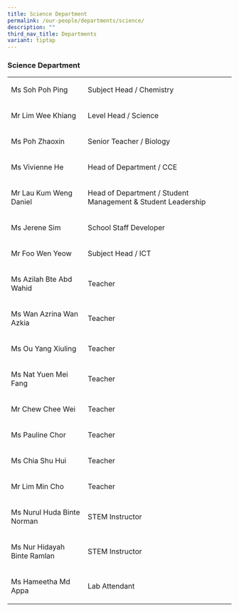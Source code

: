 ```yaml
---
title: Science Department
permalink: /our-people/departments/science/
description: ""
third_nav_title: Departments
variant: tiptap
---
```

<h3><strong>Science Department</strong></h3>
<p></p>
<table style="minWidth: 50px">
<colgroup>
<col>
<col>
</colgroup>
<tbody>
<tr>
<td rowspan="1" colspan="1">
<p>Ms Soh Poh Ping</p>
</td>
<td rowspan="1" colspan="1">
<p>Subject Head / Chemistry</p>
</td>
</tr>
<tr>
<td rowspan="1" colspan="1">
<p>Mr Lim Wee Khiang</p>
</td>
<td rowspan="1" colspan="1">
<p>Level Head / Science</p>
</td>
</tr>
<tr>
<td rowspan="1" colspan="1">
<p>Ms Poh Zhaoxin</p>
</td>
<td rowspan="1" colspan="1">
<p>Senior Teacher / Biology</p>
</td>
</tr>
<tr>
<td rowspan="1" colspan="1">
<p>Ms Vivienne He</p>
</td>
<td rowspan="1" colspan="1">
<p>Head of Department / CCE</p>
</td>
</tr>
<tr>
<td rowspan="1" colspan="1">
<p>Mr Lau Kum Weng Daniel</p>
</td>
<td rowspan="1" colspan="1">
<p>Head of Department / Student Management &amp; Student Leadership</p>
</td>
</tr>
<tr>
<td rowspan="1" colspan="1">
<p>Ms Jerene Sim</p>
</td>
<td rowspan="1" colspan="1">
<p>School Staff Developer</p>
</td>
</tr>
<tr>
<td rowspan="1" colspan="1">
<p>Mr Foo Wen Yeow</p>
</td>
<td rowspan="1" colspan="1">
<p>Subject Head / ICT</p>
</td>
</tr>
<tr>
<td rowspan="1" colspan="1">
<p>Ms Azilah Bte Abd Wahid</p>
</td>
<td rowspan="1" colspan="1">
<p>Teacher</p>
</td>
</tr>
<tr>
<td rowspan="1" colspan="1">
<p>Ms Wan Azrina Wan Azkia</p>
</td>
<td rowspan="1" colspan="1">
<p>Teacher</p>
</td>
</tr>
<tr>
<td rowspan="1" colspan="1">
<p>Ms Ou Yang Xiuling</p>
</td>
<td rowspan="1" colspan="1">
<p>Teacher</p>
</td>
</tr>
<tr>
<td rowspan="1" colspan="1">
<p>Ms Nat Yuen Mei Fang</p>
</td>
<td rowspan="1" colspan="1">
<p>Teacher</p>
</td>
</tr>
<tr>
<td rowspan="1" colspan="1">
<p>Mr Chew Chee Wei</p>
</td>
<td rowspan="1" colspan="1">
<p>Teacher</p>
</td>
</tr>
<tr>
<td rowspan="1" colspan="1">
<p>Ms Pauline Chor</p>
</td>
<td rowspan="1" colspan="1">
<p>Teacher</p>
</td>
</tr>
<tr>
<td rowspan="1" colspan="1">
<p>Ms Chia Shu Hui</p>
</td>
<td rowspan="1" colspan="1">
<p>Teacher</p>
</td>
</tr>
<tr>
<td rowspan="1" colspan="1">
<p>Mr Lim Min Cho</p>
</td>
<td rowspan="1" colspan="1">
<p>Teacher</p>
</td>
</tr>
<tr>
<td rowspan="1" colspan="1">
<p>Ms Nurul Huda Binte Norman</p>
</td>
<td rowspan="1" colspan="1">
<p>STEM Instructor</p>
</td>
</tr>
<tr>
<td rowspan="1" colspan="1">
<p>Ms Nur Hidayah Binte Ramlan</p>
</td>
<td rowspan="1" colspan="1">
<p>STEM Instructor</p>
</td>
</tr>
<tr>
<td rowspan="1" colspan="1">
<p>Ms Hameetha Md Appa</p>
</td>
<td rowspan="1" colspan="1">
<p>Lab Attendant</p>
</td>
</tr>
</tbody>
</table>
<p></p>